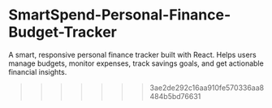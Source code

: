 
# SmartSpend-Personal-Finance-Budget-Tracker
A smart, responsive personal finance tracker built with React. Helps users manage budgets, monitor expenses, track savings goals, and get actionable financial insights.
>>>>>>> 3ae2de292c16aa910fe570336aa8484b5bd76631
